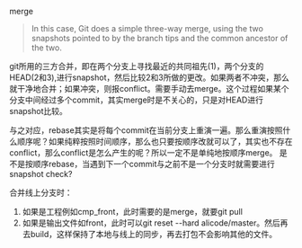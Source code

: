 merge

> In this case, Git does a simple three-way merge, using the two snapshots pointed to by the branch tips and the common ancestor of the two.

git所用的三方合并，即在两个分支上寻找最近的共同祖先(1)，两个分支的HEAD(2和3),进行snapshot，然后比较2和3所做的更改。如果两者不冲突，那么就干净地合并；如果冲突，则报conflict。需要手动去merge。这个过程如果某个分支中间经过多个commit，其实merge时是不关心的，只是对HEAD进行snapshot比较。

与之对应，rebase其实是将每个commit在当前分支上重演一遍。那么重演按照什么顺序呢？如果纯粹按照时间顺序，那么也只要按顺序改就可以了，其实也不存在conflict，那么conflict是怎么产生的呢？所以一定不是单纯地按顺序merge。   是不是按顺序rebase，当遇到下一个commit与之前不是一个分支时就需要进行snapshot check?


合并线上分支时：
1. 如果是工程例如cmp_front，此时需要的是merge，就要git pull
2. 如果是输出文件如front，此时可以git reset --hard alicode/master。然后再去build，这样保持了本地与线上的同步，再去打包不会影响其他的文件。